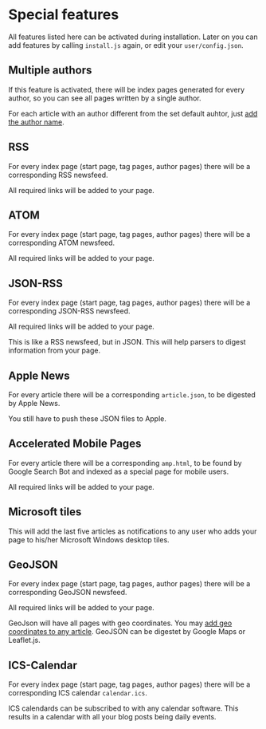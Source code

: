 Special features
=================

All features listed here can be activated during installation. Later on you can add features by calling `install.js` again, or edit your `user/config.json`.

Multiple authors
----------------

If this feature is activated, there will be index pages generated for every author, so you can see all pages written by a single author.

For each article with an author different from the set default auhtor, just [add the author name](markdown.md).

RSS
----------------

For every index page (start page, tag pages, author pages) there will be a corresponding RSS newsfeed.

All required links will be added to your page.

ATOM
----------------

For every index page (start page, tag pages, author pages) there will be a corresponding ATOM newsfeed.

All required links will be added to your page.

JSON-RSS
----------------

For every index page (start page, tag pages, author pages) there will be a corresponding JSON-RSS newsfeed.

All required links will be added to your page.

This is like a RSS newsfeed, but in JSON. This will help parsers to digest information from your page.

Apple News
----------------

For every article there will be a corresponding `article.json`, to be digested by Apple News.

You still have to push these JSON files to Apple.

Accelerated Mobile Pages
----------------

For every article there will be a corresponding `amp.html`, to be found by Google Search Bot and indexed as a special page for mobile users.

All required links will be added to your page.

Microsoft tiles
----------------

This will add the last five articles as notifications to any user who adds your page to his/her Microsoft Windows desktop tiles.

GeoJSON
-------

For every index page (start page, tag pages, author pages) there will be a corresponding GeoJSON newsfeed.

All required links will be added to your page.

GeoJson will have all pages with geo coordinates. You may [add geo coordinates to any article](markdown.md). GeoJSON can be digestet by Google Maps or Leaflet.js.

ICS-Calendar
------------

For every index page (start page, tag pages, author pages) there will be a corresponding ICS calendar `calendar.ics`.

ICS calendards can be subscribed to with any calendar software. This results in a calendar with all your blog posts being daily events.

